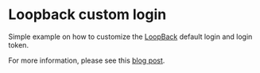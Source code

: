 # Loopback custom login

Simple example on how to customize the [LoopBack](http://loopback.io) default login and login token.

For more information, please see this [blog post](https://ambrosioni.io/2017/04/12/how-to-customize-the-loopback-authentication-process).